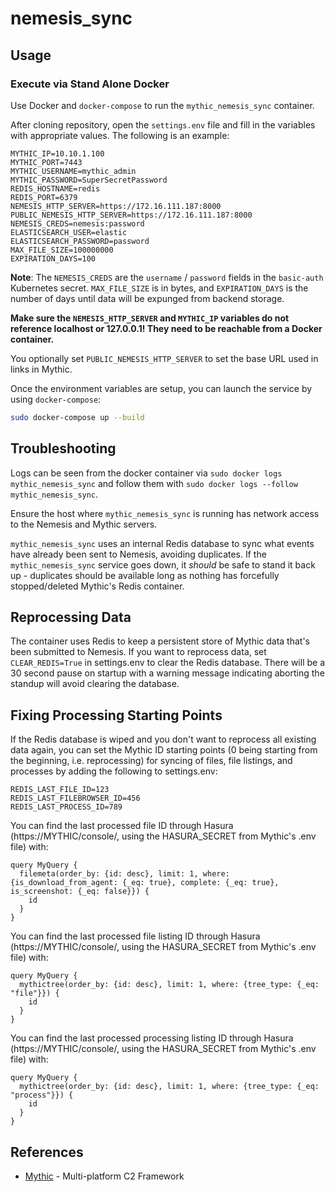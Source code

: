 # nemesis_sync

## Usage

### Execute via Stand Alone Docker

Use Docker and `docker-compose` to run the `mythic_nemesis_sync` container.

After cloning repository, open the `settings.env` file and fill in the variables with appropriate values. The following is an example:

``` text
MYTHIC_IP=10.10.1.100
MYTHIC_PORT=7443
MYTHIC_USERNAME=mythic_admin
MYTHIC_PASSWORD=SuperSecretPassword
REDIS_HOSTNAME=redis
REDIS_PORT=6379
NEMESIS_HTTP_SERVER=https://172.16.111.187:8000
PUBLIC_NEMESIS_HTTP_SERVER=https://172.16.111.187:8000
NEMESIS_CREDS=nemesis:password
ELASTICSEARCH_USER=elastic
ELASTICSEARCH_PASSWORD=password
MAX_FILE_SIZE=100000000
EXPIRATION_DAYS=100
```

**Note**: The `NEMESIS_CREDS` are the `username` / `password` fields in the `basic-auth` Kubernetes secret. `MAX_FILE_SIZE` is in bytes, and `EXPIRATION_DAYS` is the number of days until data will be expunged from backend storage.

**Make sure the `NEMESIS_HTTP_SERVER` and `MYTHIC_IP` variables do not reference localhost or 127.0.0.1! They need to be reachable from a Docker container.**

You optionally set `PUBLIC_NEMESIS_HTTP_SERVER` to set the base URL used in links in Mythic.

Once the environment variables are setup, you can launch the service by using `docker-compose`:

``` bash
sudo docker-compose up --build
```

## Troubleshooting

Logs can be seen from the docker container via `sudo docker logs mythic_nemesis_sync` and follow them with `sudo docker logs --follow mythic_nemesis_sync`.

Ensure the host where `mythic_nemesis_sync` is running has network access to the Nemesis and Mythic servers.

`mythic_nemesis_sync` uses an internal Redis database to sync what events have already been sent to Nemesis, avoiding duplicates. If the `mythic_nemesis_sync` service goes down, it *should* be safe to stand it back up - duplicates should be available long as nothing has forcefully stopped/deleted Mythic's Redis container.

## Reprocessing Data

The container uses Redis to keep a persistent store of Mythic data that's been submitted to Nemesis. If you want to reprocess data, set `CLEAR_REDIS=True` in settings.env to clear the Redis database. There will be a 30 second pause on startup with a warning message indicating aborting the standup will avoid clearing the database.

## Fixing Processing Starting Points

If the Redis database is wiped and you don't want to reprocess all existing data again, you can set the Mythic ID starting points (0 being starting from the beginning, i.e. reprocessing) for syncing of files, file listings, and processes by adding the following to settings.env:

```
REDIS_LAST_FILE_ID=123
REDIS_LAST_FILEBROWSER_ID=456
REDIS_LAST_PROCESS_ID=789
```

You can find the last processed file ID through Hasura (https://MYTHIC/console/, using the HASURA_SECRET from Mythic's .env file) with:

```
query MyQuery {
  filemeta(order_by: {id: desc}, limit: 1, where: {is_download_from_agent: {_eq: true}, complete: {_eq: true}, is_screenshot: {_eq: false}}) {
    id
  }
}
```

You can find the last processed file listing ID through Hasura (https://MYTHIC/console/, using the HASURA_SECRET from Mythic's .env file) with:

```
query MyQuery {
  mythictree(order_by: {id: desc}, limit: 1, where: {tree_type: {_eq: "file"}}) {
    id
  }
}
```

You can find the last processed processing listing ID through Hasura (https://MYTHIC/console/, using the HASURA_SECRET from Mythic's .env file) with:

```
query MyQuery {
  mythictree(order_by: {id: desc}, limit: 1, where: {tree_type: {_eq: "process"}}) {
    id
  }
}
```

## References

- [Mythic](https://github.com/its-a-feature/Mythic) - Multi-platform C2 Framework
